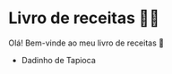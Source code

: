 # Livro de receitas :woman_cook:

Olá! Bem-vinde ao meu livro de receitas :wave:

- Dadinho de Tapioca
